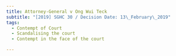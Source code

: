 ```yaml
---
title: Attorney-General v Ong Wui Teck
subtitle: "[2019] SGHC 30 / Decision Date: 13\_February\_2019"
tags:
  - Contempt of Court
  - Scandalising the court
  - Contempt in the face of the court

---
```

